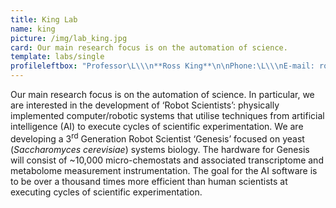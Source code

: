 ```yaml
---
title: King Lab
name: king
picture: /img/lab_king.jpg
card: Our main research focus is on the automation of science.
template: labs/single
profileleftbox: "Professor\L\\\n**Ross King**\n\nPhone:\L\\\nE-mail: rossk \\[at] chalmers.se\L\\\nOffice: Room 1006A (Fysik Origo, Kemigården 1)"
---
```

Our main research focus is on the automation of science. In particular, we are interested in the development of ‘Robot Scientists’: physically implemented computer/robotic systems that utilise techniques from artificial intelligence (AI) to execute cycles of scientific experimentation. We are developing a 3<sup>rd</sup> Generation Robot Scientist ‘Genesis’ focused on yeast (_Saccharomyces cerevisiae_) systems biology. The hardware for Genesis will consist of ~10,000 micro-chemostats and associated transcriptome and metabolome measurement instrumentation. The goal for the AI software is to be over a thousand times more efficient than human scientists at executing cycles of scientific experimentation.
